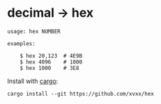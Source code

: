 # decimal -> hex

    usage: hex NUMBER

    examples:

        $ hex 20,123  # 4E9B
        $ hex 4096    # 1000
        $ hex 1000    # 3E8

Install with [cargo](https://rustup.rs/):

    cargo install --git https://github.com/xvxx/hex
